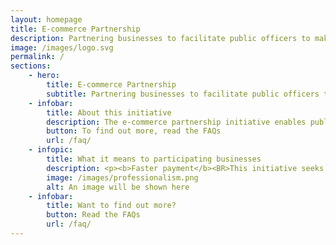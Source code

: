 ```yaml
---
layout: homepage
title: E-commerce Partnership
description: Partnering businesses to facilitate public officers to make small value purchases off commercial digital platforms
image: /images/logo.svg
permalink: /
sections:
    - hero:
        title: E-commerce Partnership
        subtitle: Partnering businesses to facilitate public officers to make small value purchases off commercial digital platforms
    - infobar:
        title: About this initiative
        description: The e-commerce partnership initiative enables public officers to make efficient and seamless purchases off e-commerce sites through use of technology.<BR><BR>To facilitate this initiative, an intermediary interface ('middleware') has been developed to connect Government’s corporate systems with e-commerce sites.
        button: To find out more, read the FAQs
        url: /faq/
    - infopic:
        title: What it means to participating businesses
        description: <p><b>Faster payment</b><BR>This initiative seeks to reduce manual processing work across the procure-to-pay process (e.g. manual reconciliation and manual submission of invoices), and thereby enabling faster payments to our suppliers.</p><BR><p><b>SME digitalisation</b><BR>This initiative provides added incentive for SME vendors to bring your businesses online and digitalise your processes from order to invoice to payment, and improve productivity.</p><BR><p><b>New opportunities</b><br>Through this digitalisation, SMEs will be better equipped to supply to buyers beyond Singapore’s shores in the e-commerce space.</p><br><p>We welcome you to start the journey with us via this open partnership.</p>
        image: /images/professionalism.png
        alt: An image will be shown here
    - infobar:
        title: Want to find out more?
        button: Read the FAQs
        url: /faq/
---
```


